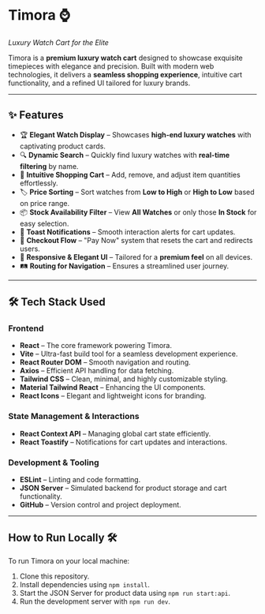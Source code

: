 # **Timora ⌚**  
*Luxury Watch Cart for the Elite*  

Timora is a **premium luxury watch cart** designed to showcase exquisite timepieces with elegance and precision. Built with modern web technologies, it delivers a **seamless shopping experience**, intuitive cart functionality, and a refined UI tailored for luxury brands.

---

## **✨ Features**
- 🏆 **Elegant Watch Display** – Showcases **high-end luxury watches** with captivating product cards.  
- 🔍 **Dynamic Search** – Quickly find luxury watches with **real-time filtering** by name.  
- 🛒 **Intuitive Shopping Cart** – Add, remove, and adjust item quantities effortlessly.  
- 🏷️ **Price Sorting** – Sort watches from **Low to High** or **High to Low** based on price range.  
- 📦 **Stock Availability Filter** – View **All Watches** or only those **In Stock** for easy selection.  
- 🔔 **Toast Notifications** – Smooth interaction alerts for cart updates.  
- 🚀 **Checkout Flow** – "Pay Now" system that resets the cart and redirects users.  
- 🎨 **Responsive & Elegant UI** – Tailored for a **premium feel** on all devices.  
- 🛤️ **Routing for Navigation** – Ensures a streamlined user journey.  

---

## **🛠️ Tech Stack Used**
### **Frontend**
- **React** – The core framework powering Timora.  
- **Vite** – Ultra-fast build tool for a seamless development experience.  
- **React Router DOM** – Smooth navigation and routing.  
- **Axios** – Efficient API handling for data fetching.  
- **Tailwind CSS** – Clean, minimal, and highly customizable styling.  
- **Material Tailwind React** – Enhancing the UI components.  
- **React Icons** – Elegant and lightweight icons for branding.  

### **State Management & Interactions**
- **React Context API** – Managing global cart state efficiently.  
- **React Toastify** – Notifications for cart updates and interactions.  

### **Development & Tooling**
- **ESLint** – Linting and code formatting.  
- **JSON Server** – Simulated backend for product storage and cart functionality.  
- **GitHub** – Version control and project deployment.  

---

## How to Run Locally 🛠️  
To run Timora on your local machine:  
1. Clone this repository.  
2. Install dependencies using `npm install`.  
3. Start the JSON Server for product data using `npm run start:api`.  
4. Run the development server with `npm run dev`.  


